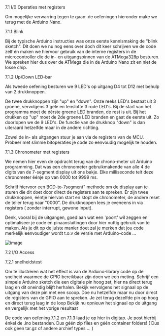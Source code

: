 7.1 I/0 Operaties met registers

Om mogelijke verwarring tegen te gaan: de oefeningen hieronder make we terug met de Arduino Nano.


7.1.1 Blink

Bij de typische Arduino instructies was onze eerste kennismaking de "blink sketch".
Dit doen we nu nog eens over doch dit keer schrijven we de code zelf én maken we hiervoor gebruik
van de interne registers in de microcontroller die de in- en uitgangspinnen van de ATMega328p besturen.
We spreken hier dus over de ATMega die in de Arduino Nano zit en niet de losse chip.



7.1.2 Up/Down LED-bar

Als tweede oefening besturen we 9 LED's op uitgang D4 tot D12 met behulp van 2 drukknoppen.

De twee drukknoppen zijn "up" en "down".
Onze reeks LED's bestaat uit 3 groene, vervolgens 3 gele en tenslotte 3 rode LED's.
Bij de start van het programma moet de éérste groene LED branden, de rest is uit.
Bij het drukken op "up" moet de 2de groene LED branden en gaat de eerste uit. Zo doorlopen we de 9 LED's.
De functie van de drukknop "down" is dan uiteraard hetzelfde maar in de andere richting.

Zowel de in- als uitgangen stuur je aan via de registers van de MCU. Probeer met slimme bitoperaties je code zo eenvoudig mogelijk te houden.


7.1.3 Chronometer met registers

We nemen hier even de opdracht terug van de chrono-meter uit Arduino programming.
Dat was een chronometer gebruikmakende van alle 4 de digits van de 7-segment display uit ons bakje.
Elke milliseconde telt deze chronometer éénje op van 0000 tot 9999 ms.

Schrijf hiervoor een BCD-to-7segment" methode om de display aan te sturen die dit doet door direct de registers aan te spreken.
Er zijn twee drukknoppen, ééntje hiervan start en stopt de chronometer, de andere reset de teller terug naar "0000".
De drukknoppen lees je eveneens in via registers ( zonder interrupt, gewone input).

Denk, vooral bij de uitgangen, goed aan wat een 'poort' wil zeggen en optimaliseer je code en pinaansluitingen door hier nuttig gebruik van te maken.
Als je dit op de juiste manier doet zal je merken dat jou code merkelijk eenvoudiger wordt t.o.v de versie met Arduino-code ...

![image](https://user-images.githubusercontent.com/91600019/197348166-956daf5a-68df-42f6-a1fc-1ef54d1902fe.png)



7.2 I/O Access

7.2.1 snelheidstest

Om te illustreren wat het effect is van de Arduino-library code op de snelheid waarmee de GPIO bereikbaar zijn doen we een meting.
Schrijf een simpele Arduino sketch die een digitale pin hoog zet, hier na direct terug laag en dit oneindig blijft herhalen.
Bekijk vervolgens het signaal op de uitgang van deze pin met een scoop.
Doe nu hetzelfde maar nu door direct de registers van de GPIO aan te spreken.
Je zet terug dezelfde pin op hoog en direct terug laag in de loop
Bekijk nu opnieuw het signaal op de uitgang en vergelijk met het vorige resultaat



De code van oefening 7.1.2 en 7.1.3 laad je op hier in digitap.
Je post hierbij énkel de .ino bestanden.
Dus géén zip files en géén container folders! ( Dus ook geen tar.gz of andere archief types ... )
